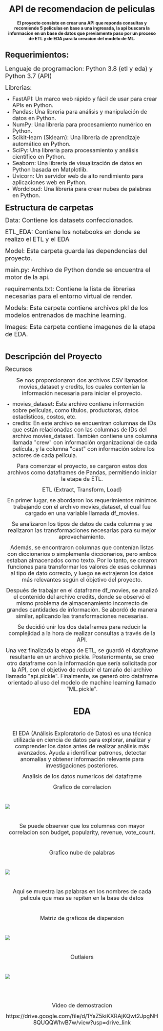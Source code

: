 <h1 align="center"> API de recomendacion de peliculas </h1>
<h4 align="center">
El proyecto consiste en crear una API que reponda consultas y recomiende 5 peliculas en base a una ingresada, la api buscara la informacion en un base de datos que previamente paso por un proceso de ETL y de EDA para la creacion del modelo de ML.
</h4>

<h2><strong><span style="font-size:26px">Requerimientos:</span></strong></h2>

<p><span style="font-size:20px">Lenguaje de programacion: Python 3.8 (etl y eda) y Python 3.7 (API)</span></p>

<p><span style="font-size:20px">Librerias: </span></p>

<ul>
	<li><span style="font-size:18px">FastAPI: Un marco web r&aacute;pido y f&aacute;cil de usar para crear APIs en Python.</span></li>
	<li><span style="font-size:18px">Pandas: Una libreria para an&aacute;lisis y manipulaci&oacute;n de datos en Python.</span></li>
	<li><span style="font-size:18px">NumPy: Una libreria para procesamiento num&eacute;rico en Python.</span></li>
	<li><span style="font-size:18px">Scikit-learn (Sklearn): Una libreria de aprendizaje autom&aacute;tico en Python.</span></li>
	<li><span style="font-size:18px">SciPy: Una libreria para procesamiento y an&aacute;lisis cient&iacute;fico en Python.</span></li>
	<li><span style="font-size:18px">Seaborn: Una libreria de visualizaci&oacute;n de datos en Python basada en Matplotlib.</span></li>
	<li><span style="font-size:18px">Uvicorn: Un servidor web de alto rendimiento para aplicaciones web en Python.</span></li>
	<li><span style="font-size:18px">Wordcloud: Una libreria para crear nubes de palabras en Python.</span></li>
</ul>

<p><strong><span style="font-size:26px">Estructura de carpetas</span></strong></p>

<p><span style="font-size:20px">Data: Contiene los datasets confeccionados.</span></p>

<p><span style="font-size:20px">ETL_EDA: Contiene los notebooks en donde se realizo el ETL y el EDA</span></p>

<p><span style="font-size:20px">Model: Esta carpeta guarda las dependencias del proyecto.</span></p>

<p><span style="font-size:20px">main.py: Archivo de Python donde se encuentra el motor de la api.</span></p>

<p><span style="font-size:20px">requirements.txt: Contiene la lista de librerias necesarias para el entorno virtual de render.</span></p>

<p><span style="font-size:20px">Models: Esta carpeta contiene archivos pkl de los modelos entrenados de machine learning.</span></p>

<p><span style="font-size:20px">Images: Esta carpeta contiene imagenes de la etapa de EDA.</span></p>

<p>&nbsp;</p>

<p><span style="font-size:26px"><strong>Descripci&oacute;n del Proyecto</strong></span></p>

<p><span style="font-size:20px">Recursos</span></p>

<p style="text-align:center"><span style="font-size:18px">Se nos proporcionaron dos archivos CSV llamados movies_dataset y credits, los cuales conten&iacute;an la informaci&oacute;n necesaria para iniciar el proyecto.</span></p>

<ul>
	<li><span style="font-size:18px">movies_dataset: Este archivo contiene informaci&oacute;n sobre pel&iacute;culas, como t&iacute;tulos, productoras, datos estad&iacute;sticos, costos, etc.</span></li>
	<li><span style="font-size:18px">credits: En este archivo se encuentran columnas de IDs que est&aacute;n relacionadas con las columnas de IDs del archivo movies_dataset. Tambi&eacute;n contiene una columna llamada &quot;crew&quot; con informaci&oacute;n organizacional de cada pel&iacute;cula, y la columna &quot;cast&quot; con informaci&oacute;n sobre los actores de cada pel&iacute;cula.</span></li>
</ul>

<p style="text-align:center"><span style="font-size:18px">Para comenzar el proyecto, se cargaron estos dos archivos como dataframes de Pandas, permitiendo iniciar la etapa de ETL.</span></p>

<p style="text-align:center"><span style="font-size:18px">ETL (Extract, Transform, Load)</span></p>

<p style="text-align:center"><span style="font-size:18px">En primer lugar, se abordaron los requerimientos m&iacute;nimos trabajando con el archivo movies_dataset, el cual fue cargado en una variable llamada df_movies.</span></p>

<p style="text-align:center"><span style="font-size:18px">Se analizaron los tipos de datos de cada columna y se realizaron las transformaciones necesarias para su mejor aprovechamiento.</span></p>

<p style="text-align:center"><span style="font-size:18px">Adem&aacute;s, se encontraron columnas que conten&iacute;an listas con diccionarios o simplemente diccionarios, pero ambos estaban almacenados como texto. Por lo tanto, se crearon funciones para transformar los valores de esas columnas al tipo de dato correcto, y luego se extrajeron los datos m&aacute;s relevantes seg&uacute;n el objetivo del proyecto.</span></p>

<p style="text-align:center"><span style="font-size:18px">Despu&eacute;s de trabajar en el dataframe df_movies, se analiz&oacute; el contenido del archivo credits, donde se observ&oacute; el mismo problema de almacenamiento incorrecto de grandes cantidades de informaci&oacute;n. Se abord&oacute; de manera similar, aplicando las transformaciones necesarias.</span></p>

<p style="text-align:center"><span style="font-size:18px">Se decidi&oacute; unir los dos dataframes para reducir la complejidad a la hora de realizar consultas a trav&eacute;s de la API.</span></p>

<p style="text-align:center"><span style="font-size:18px">Una vez finalizada la etapa de ETL, se guard&oacute; el dataframe resultante en un archivo pickle. Posteriormente, se cre&oacute; otro dataframe con la informaci&oacute;n que ser&iacute;a solicitada por la API, con el objetivo de reducir el tama&ntilde;o del archivo llamado &quot;api.pickle&quot;. Finalmente, se gener&oacute; otro dataframe orientado al uso del modelo de machine learning llamado &quot;ML.pickle&quot;.</span></p>


<p style="text-align:center">&nbsp;</p>

<p style="text-align:center"><strong><span style="font-size:28px">EDA</span></strong></p>

<p style="text-align:center">&nbsp;</p>

<p style="text-align:center"><span style="font-size:18px">El EDA (An&aacute;lisis Exploratorio de Datos) es una t&eacute;cnica utilizada en ciencia de datos para explorar, analizar y comprender los datos antes de realizar an&aacute;lisis m&aacute;s avanzados. Ayuda a identificar patrones, detectar anomal&iacute;as y obtener informaci&oacute;n relevante para investigaciones posteriores.</span></p>

<p style="text-align:center"><span style="font-size:18px">Analisis de los datos numericos del dataframe</span></p>

<p style="text-align:center"><span style="font-size:18px">Grafico de correlacion</span></p>

<p style="text-align:center">&nbsp;</p>

<img src="https://github.com/Galo0000/Api_proyect/blob/main/Images/corr.png">

<p style="text-align:center">&nbsp;</p>

<p style="text-align:center"><span style="font-size:18px">Se puede observar que los columnas con mayor correlacion son budget, popularity, revenue, vote_count.</span></p>

<p style="text-align:center">&nbsp;</p>

<p style="text-align:center"><span style="font-size:18px">Grafico nube de palabras</span></p>

<p style="text-align:center">&nbsp;</p>

<img src="https://github.com/Galo0000/Api_proyect/blob/main/Images/nubepalabras.png">

<p style="text-align:center">&nbsp;</p>

<p style="text-align:center"><span style="font-size:18px">Aqui se muestra las palabras en los nombres de cada pelicula que mas se repiten en la base de datos</span></p>

<p style="text-align:center">&nbsp;</p>

<p style="text-align:center"><span style="font-size:18px">Matriz de graficos de dispersion</span></p>

<p style="text-align:center">&nbsp;</p>

<img src="https://github.com/Galo0000/Api_proyect/blob/main/Images/pairplt.png">

<p style="text-align:center">&nbsp;</p>

<p style="text-align:center"><span style="font-size:18px">Outlaiers</span></p>

<p style="text-align:center">&nbsp;</p>

<img src="https://github.com/Galo0000/Api_proyect/blob/main/Images/pairplt.png">

<p style="text-align:center">&nbsp;</p>

<p>&nbsp;</p>

<p style="text-align:center"><span style="font-size:18px">Video de demostracion</span></p>


<p style="text-align:center"><span style="font-size:18px">https://drive.google.com/file/d/1YsZ5kiKXRAjKQwt2JpgNH8QUQQWhvB7w/view?usp=drive_link</span></p>